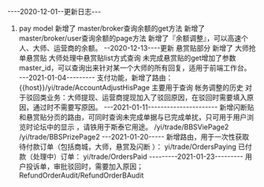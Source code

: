 
----2020-12-01--更新日志---
1. pay model
   新增了 master/broker查询余额的get方法
   新增了 master/broker/user查询余额的page方法
   新增了『余额调整』，可以高速个人、大师、运营商的余额。
--2020-12-13----更新
  悬赏贴部分
  新增了 大师抢单悬赏贴
         大师处理中悬赏贴list方式查询
  未完成悬赏贴的get增加了参数master_id，可以查询出来针对某一个大师的所有回复，适用于前端工作台。
---2021-01-04---------
  支付功能，新增了路由：  {{host}}/yi/trade/AccountAdjustHisPage   主要用于查询 帐务调整的历史
  对于驳回类业务：大师提现、运营商提现加入了驳回原因，在驳回时需要填入原因，通过时不需要写原因。
---2021-01-11----------------------
  新增闪断贴和悬赏贴分页的路由，可同时查询未完成单据与已完成单扰，只可用于用户浏览时论坛中的显示 ，请铁用于斯泰它用途。
  /yi/trade/BBSViePage2   /yi/trade/BBSPrizePage2
---2021-01-20-----
  新增路由，用于一次性获取待付款订单（包括商城，大师，悬赏及闪断 ）：
    yi/trade/OrdersPaying
  已付款（处理中）订单：
   yi/trade/OrdersPaid
---------2021-01-23---------
 用户投诉单，审批驳回时，需要加入原因；
 RefundOrderAudit/RefundOrderBAudit

  


